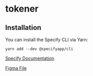 # tokener

## Installation

You can install the Specify CLI via Yarn:

`yarn add --dev @specifyapp/cli`

[Specify Documentation](https://specifyapp.com/developers/cli)

[Figma File](https://www.figma.com/file/yF81gk6UJP6VA8WYa8sJGl/Design-Tokens-Test?node-id=4%3A363)


